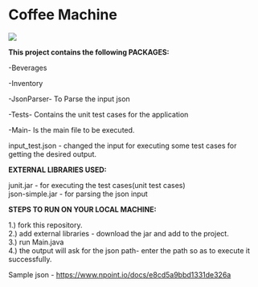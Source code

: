 # Coffee Machine 

<img src = "https//github.com/kashish97/coffeemachine/blob/master/classdgm.jpeg" />

<b>This project contains the following PACKAGES:</b>

-Beverages

-Inventory

-JsonParser- To Parse the input json

-Tests- Contains the unit test cases for the application

-Main- Is the main file to be executed.

input_test.json - changed the input for executing some test cases for getting the desired output.

<b>EXTERNAL LIBRARIES USED:</b>

junit.jar - for executing the test cases(unit test cases)<br>
json-simple.jar - for parsing the json input

<b>STEPS TO RUN ON YOUR LOCAL MACHINE:</b>

1.) fork this repository.<br>
2.) add external libraries - download the jar and add to the project.<br>
3.) run Main.java<br>
4.) the output will ask for the json path- enter the path so as to execute it successfully.<br>

Sample json - https://www.npoint.io/docs/e8cd5a9bbd1331de326a
